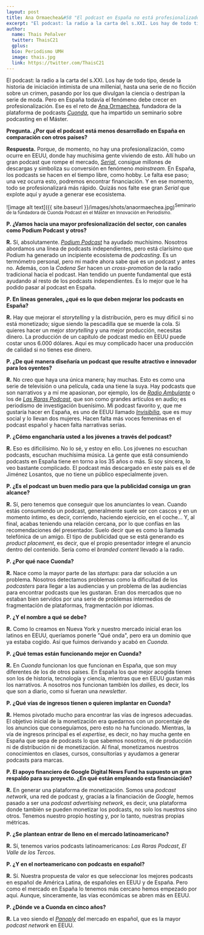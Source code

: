 ```yaml
---
layout: post
title: Ana Ormaechea&#58 "El podcast en España no está profesionalizado; en EEUU, sí"
excerpt: "El podcast: la radio a la carta del s.XXI. Los hay de todo tipo, desde la historia de iniciación intimista de una millenial, hasta una serie de no ficción sobre un crimen, pasando por los que divulgan la ciencia o destripan la serie de moda. Pero el recorrido es mucho más extenso y Ana Ormaechea, fundadora de la plataforma de podcasts Cuonda, ha sido la encargada de arrojar una chispa de luz a un tema que, todavía, parece no estar explotado en su totalidad."
author:
  name: Thais Peñalver
  twitter: ThaisC21
  gplus:  
  bio: Periodismo UMH
  image: thais.jpg
  link: https://twitter.com/ThaisC21
---
```

El podcast: la radio a la carta del s.XXI. Los hay de todo tipo, desde la historia de iniciación intimista de una millenial, hasta una serie de no ficción sobre un crimen, pasando por los que divulgan la ciencia o destripan la serie de moda. Pero en España  todavía el fenómeno debe crecer en profesionalización. Ese es el reto de [Ana Ormaechea](https://www.linkedin.com/in/anaormaechea/?locale=es_ES), fundadora de la plataforma de podcasts [_Cuonda_](http://www.cuonda.com/), que ha impartido un seminario sobre podcasting en el Máster. 

**Pregunta. ¿Por qué el podcast está menos desarrollado en España en comparación con otros países?**

**Respuesta.** Porque, de momento, no hay una profesionalización, como ocurre en EEUU, donde hay muchísima gente viviendo de esto. Allí hubo un gran podcast que rompe el mercado, [_Serial_](https://serialpodcast.org/), consigue millones de descargas y simboliza su conversión en fenómeno _mainstream_. En España, los podcasts se hacen en el tiempo libre, como hobby. Le falta ese paso; una vez ocurra esto, podremos encontrar financiación. Y en ese momento, todo se profesionalizará más rápido. Quizás nos falte ese gran _Serial_ que explote aquí y ayude a generar ese ecosistema.

![image alt text]({{ site.baseurl }}/images/shots/anaormaechea.jpg)<sup>Seminario de la fundadora de Cuonda Podcast en el Máster en Innovación en Periodismo.

**P. ¿Vamos hacia una mayor profesionalización del sector, con canales como Podium Podcast**  **y otros?**

**R.** Sí, absolutamente. [_Podium Podcast_](http://www.podiumpodcast.com/) ha ayudado muchísimo. Nosotros abordamos una línea de podcasts independientes, pero está clarísimo que Podium ha generado un incipiente ecosistema de _podcasting_. Es un termómetro personal, pero mi madre ahora sabe qué es un podcast y antes no. Además, con la _Cadena Ser_ hacen un _cross-promotion_ de la radio tradicional hacia el podcast. Han tendido un puente fundamental que está ayudando al resto de los podcasts independientes. Es lo mejor que le ha podido pasar al podcast en España.

**P. En líneas generales, ¿qué es lo que deben mejorar los podcasts en España?**

**R.** Hay que mejorar el _storytelling_ y la distribución, pero es muy difícil si no está monetizado; sigue siendo la pescadilla que se muerde la cola. Si quieres hacer un mejor _storytelling_ y una mejor producción, necesitas dinero. La producción de un capítulo de podcast medio en EEUU puede costar unos 6.000 dólares. Aquí es muy complicado hacer una producción de calidad si no tienes ese dinero.

**P. ¿De qué manera diseñaría un podcast que resulte atractivo e innovador para los oyentes?**

**R.** No creo que haya una única manera; hay muchas. Esto es como una serie de televisión o una película, cada una tiene la suya. Hay podcasts que son narrativos y a mí me apasionan, por ejemplo, los de [_Radio Ambulante_](http://radioambulante.org/) o los de [_Las Raras Podcast_](http://lasraraspodcast.com/), que son como grandes artículos en audio; es periodismo de investigación buenísimo. Mi podcast favorito y, que me gustaría hacer en España, es uno de EEUU llamado [_Invisibilia_](http://www.npr.org/podcasts/510307/invisibilia), que es muy social y lo llevan dos mujeres. Hacen falta más voces femeninas en el podcast español y hacen falta narrativas serias.

**P. ¿Cómo engancharía usted a los jóvenes a través del podcast?**

**R.** Eso es dificilísimo. No lo sé, y estoy en ello. Los jóvenes no escuchan podcasts, escuchan muchísima música. La gente que está consumiendo podcasts en España tiene en torno a los 35 años o más. Si soy sincera, lo veo bastante complicado. El podcast más descargado en este país es el de Jiménez Losantos, que no tiene un público especialmente joven.

**P. ¿Es el podcast un buen medio para que la publicidad consiga un gran alcance?**

**R.** Sí, pero tenemos que conseguir que los anunciantes lo vean. Cuando estás consumiendo un podcast, generalmente suele ser con cascos y en un momento íntimo, es decir, corriendo, haciendo ejercicio, en el coche… Y, al final, acabas teniendo una relación cercana, por lo que confías en las recomendaciones del presentador. Suelo decir que es como la llamada telefónica de un amigo. El tipo de publicidad que se está generando es _product placement_, es decir, que el propio presentador integre el anuncio dentro del contenido. Sería como el _branded content_ llevado a la radio.

**P. ¿Por qué nace Cuonda?**

**R.** Nace como la mayor parte de las _startups_: para dar solución a un problema. Nosotros detectamos problemas como la dificultad de los _podcasters_ para llegar a las audiencias y un problema de las audiencias para encontrar podcasts que les gustaran. Eran dos mercados que no estaban bien servidos por una serie de problemas intermedios de fragmentación de plataformas, fragmentación por idiomas.

**P. ¿Y el nombre a qué se debe?**

**R.** Como lo creamos en Nueva York y nuestro mercado inicial eran los latinos en EEUU, queríamos ponerle "Qué onda", pero era un dominio que ya estaba cogido. Así que fuimos derivando y acabó en _Cuonda_.

**P. ¿Qué temas están funcionando mejor en Cuonda?**

**R.** En _Cuonda_ funcionan los que funcionan en España, que son muy diferentes de los de otros países. En España los que mejor acogida tienen son los de historia, tecnología y ciencia, mientras que en EEUU gustan más los narrativos. A nosotros nos funcionan también los _dailies_, es decir, los que son a diario, como si fueran una _newsletter_.

**P. ¿Qué vías de ingresos tienen o quieren implantar en Cuonda?**

**R.** Hemos pivotado mucho para encontrar las vías de ingresos adecuadas. El objetivo inicial de la monetización era quedarnos con un porcentaje de los anuncios que conseguíamos, pero esto no ha funcionado. Mientras, la vía de ingresos principal es el _expertise_, es decir, no hay mucha gente en España que sepa de podcasts lo que sabemos nosotros, ni de producción ni de distribución ni de monetización. Al final, monetizamos nuestros conocimientos en clases, cursos, consultorías y ayudamos a generar podcasts para marcas.

**P. El apoyo financiero de Google Digital News Fund ha supuesto un gran respaldo para su proyecto. ¿En qué están empleando esta financiación?**

**R.** En generar una plataforma de monetización. Somos una _podcast network_, una red de podcast y, gracias a la financiación de _Google_, hemos pasado a ser una _podcast advertising network_, es decir, una plataforma donde también se pueden monetizar los podcasts, no solo los nuestros sino otros. Tenemos nuestro propio hosting y, por lo tanto, nuestras propias métricas.

**P. ¿Se plantean entrar de lleno en el mercado latinoamericano?**

**R.** Sí, tenemos varios podcasts latinoamericanos: _Las Raras Podcast_, _El Valle de los Tercos_.

**P. ¿Y en el norteamericano con podcasts en español?**

**R.** Sí. Nuestra propuesta de valor es que seleccionar los mejores podcasts en español de América Latina, de españoles en EEUU y de España. Pero como el mercado en España lo tenemos más cercano hemos empezado por aquí. Aunque, sinceramente, las vías económicas se abren más en EEUU.

**P. ¿Dónde ve a Cuonda en cinco años?**

**R.** La veo siendo el [_Panoply_](https://www.panoply.fm/) del mercado en español, que es la mayor _podcast network_ en EEUU.
